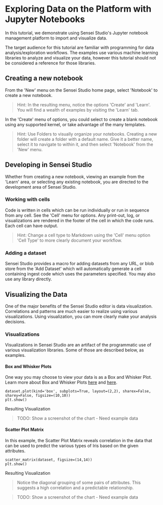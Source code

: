# Exploring Data on the Platform with Jupyter Notebooks 

In this tutorial, we demonstrate using Sensei Studio's Jupyter notebook management platform to import and visualize data.

The target audience for this tutorial are familiar with programming for data analysis/exploration workflows. 
The examples use various machine learning libraries to analyze and visualize your data, however this tutorial should not
be considered a reference for those libraries.  

## Creating a new notebook

From the 'New' menu on the Sensei Studio home page, select 'Notebook' to create a new notebook. 

> Hint: In the resulting menu, notice the options 'Create' and 'Learn'. You will find a wealth of examples by visiting the 
'Learn' tab. 

In the 'Create' menu of options, you could select to create a blank notebook using any supported kernel, or take advantage 
of the many templates.

> Hint: Use Folders to visually organize your notebooks. Creating a new folder will create a folder with a default name. 
Give it a better name, select it to navigate to within it, and then select 'Notebook' from the 'New' menu. 

## Developing in Sensei Studio

Whether from creating a new notebook, viewing an example from the 'Learn' area, or selecting any existing notebook,
you are directed to the development area of Sensei Studio. 

### Working with cells

Code is written in cells which can be run individually or run in sequence from any cell. See the 'Cell' menu for options. 
Any print-out, log, or visualizations are rendered in the footer of the cell in which the code runs. Each cell can have output.

> Hint: Change a cell type to Markdown using the 'Cell' menu option 'Cell Type' to more clearly document your workflow. 

### Adding a dataset

Sensei Studio provides a macro for adding datasets from any URL, or blob store from the 'Add Dataset' which will 
automatically generate a cell containing ingest code which uses the parameters specified. You may also use any library directly.
  
## Visualizing the Data

One of the major benefits of the Sensei Studio editor is data visualization. Correlations and patterns are much easier
to realize using various visualizations. Using visualization, you can more clearly make your analysis decisions.

### Visualizations

Visualizations in Sensei Studio are an artifact of the programmatic use of various visualization libraries. Some of those
are described below, as examples.  

#### Box and Whisker Plots

One way you may choose to view your data is as a Box and Whisker Plot. Learn more about Box and Whisker Plots
[here](https://en.wikipedia.org/wiki/Box_plot) and [here](https://flowingdata.com/2008/02/15/how-to-read-and-use-a-box-and-whisker-plot).

```
dataset.plot(kind='box', subplots=True, layout=(2,2), sharex=False, sharey=False, figsize=(10,10))
plt.show()
```

Resulting Visualization

> TODO: Show a screenshot of the chart - Need example data

#### Scatter Plot Matrix

In this example, the Scatter Plot Matrix reveals correlation in the data that can be used to predict the various types of Iris based on the given attributes. 

```
scatter_matrix(dataset, figsize=(14,14))
plt.show()
```

Resulting Visualization

> Notice the diagonal grouping of some pairs of attributes. This suggests a high correlation and a predictable relationship.

> TODO: Show a screenshot of the chart - Need example data




